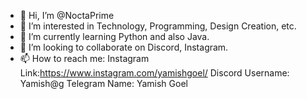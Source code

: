 - 👋 Hi, I’m @NoctaPrime
- 👀 I’m interested in Technology, Programming, Design Creation, etc.
- 🌱 I’m currently learning Python and also Java.
- 💞️ I’m looking to collaborate on Discord, Instagram.
- 📫 How to reach me: Instagram Link:https://www.instagram.com/yamishgoel/
Discord Username: Yamish@g
Telegram Name: Yamish Goel

<!---
NoctaPrime/NoctaPrime is a ✨ special ✨ repository because its `README.md` (this file) appears on your GitHub profile.
You can click the Preview link to take a look at your changes.
--->
